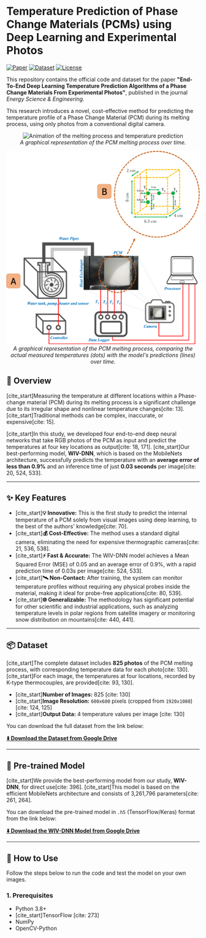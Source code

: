 # Temperature Prediction of Phase Change Materials (PCMs) using Deep Learning and Experimental Photos

[![Paper](https://img.shields.io/badge/Paper-Energy%20Science%20%26%20Engineering-blue)](https://doi.org/10.1002/ese3.70110)
[![Dataset](https://img.shields.io/badge/Dataset-Available-green)](https://github.com/mhranjbar/CLRE/PCM)
[![License](https://img.shields.io/badge/License-MIT-yellow.svg)](https://opensource.org/licenses/MIT)

This repository contains the official code and dataset for the paper **"End-To-End Deep Learning Temperature Prediction Algorithms of a Phase Change Materials From Experimental Photos"**, published in the journal *Energy Science & Engineering*.

This research introduces a novel, cost-effective method for predicting the temperature profile of a Phase Change Material (PCM) during its melting process, using only photos from a conventional digital camera.

<p align="center">
  <img src="[https://raw.githubusercontent.com/mhranjbar/CLRE/main/PCM/result.gif](https://raw.githubusercontent.com/mhranjbar/CLRE/refs/heads/main/PCM/images/video_2025-07-12_18-28-32.gif)" alt="Animation of the melting process and temperature prediction">
  <br>
  <em>A graphical representation of the PCM melting process over time.</em>
</p>

<p align="center">
  <img src="https://raw.githubusercontent.com/mhranjbar/CLRE/refs/heads/main/PCM/images/ese370110-fig-0001-m.jpg" alt=" melting process and temperature prediction">
  <br>
  <em>A graphical representation of the PCM melting process, comparing the actual measured temperatures (dots) with the model's predictions (lines) over time.</em>
</p>

## 📝 Overview

[cite_start]Measuring the temperature at different locations within a Phase-change material (PCM) during its melting process is a significant challenge due to its irregular shape and nonlinear temperature changes[cite: 13]. [cite_start]Traditional methods can be complex, inaccurate, or expensive[cite: 15].

[cite_start]In this study, we developed four end-to-end deep neural networks that take RGB photos of the PCM as input and predict the temperatures at four key locations as output[cite: 18, 171]. [cite_start]Our best-performing model, **WIV-DNN**, which is based on the MobileNets architecture, successfully predicts the temperature with an **average error of less than 0.9%** and an inference time of just **0.03 seconds** per image[cite: 20, 524, 533].

---

## ✨ Key Features

- [cite_start]**💡 Innovative:** This is the first study to predict the internal temperature of a PCM solely from visual images using deep learning, to the best of the authors' knowledge[cite: 70].
- [cite_start]**💰 Cost-Effective:** The method uses a standard digital camera, eliminating the need for expensive thermographic cameras[cite: 21, 536, 538].
- [cite_start]**⚡️ Fast & Accurate:** The WIV-DNN model achieves a Mean Squared Error (MSE) of 0.05 and an average error of 0.9%, with a rapid prediction time of 0.03s per image[cite: 524, 533].
- [cite_start]**🛰️ Non-Contact:** After training, the system can monitor temperature profiles without requiring any physical probes inside the material, making it ideal for probe-free applications[cite: 80, 539].
- [cite_start]**🌐 Generalizable:** The methodology has significant potential for other scientific and industrial applications, such as analyzing temperature levels in polar regions from satellite imagery or monitoring snow distribution on mountains[cite: 440, 441].

---

## 📦 Dataset

[cite_start]The complete dataset includes **825 photos** of the PCM melting process, with corresponding temperature data for each photo[cite: 130]. [cite_start]For each image, the temperatures at four locations, recorded by K-type thermocouples, are provided[cite: 93, 130].

- [cite_start]**Number of Images:** 825 [cite: 130]
- [cite_start]**Image Resolution:** `600x600` pixels (cropped from `1920x1080`) [cite: 124, 125]
- [cite_start]**Output Data:** 4 temperature values per image [cite: 130]

You can download the full dataset from the link below:

[**⬇️ Download the Dataset from Google Drive**](YOUR-GDRIVE-LINK-FOR-DATASET)

---

## 🤖 Pre-trained Model

[cite_start]We provide the best-performing model from our study, **WIV-DNN**, for direct use[cite: 396]. [cite_start]This model is based on the efficient MobileNets architecture and consists of 3,261,796 parameters[cite: 261, 264].

You can download the pre-trained model in `.h5` (TensorFlow/Keras) format from the link below:

[**⬇️ Download the WIV-DNN Model from Google Drive**](YOUR-GDRIVE-LINK-FOR-MODEL)

---

## 🚀 How to Use

Follow the steps below to run the code and test the model on your own images.

### 1. Prerequisites
- Python 3.8+
- [cite_start]TensorFlow [cite: 273]
- NumPy
- OpenCV-Python
